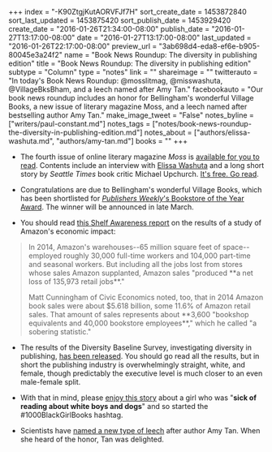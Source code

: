 +++
index = "-K90ZtgjKutAORVFJf7H"
sort_create_date = 1453872840
sort_last_updated = 1453875420
sort_publish_date = 1453929420
create_date = "2016-01-26T21:34:00-08:00"
publish_date = "2016-01-27T13:17:00-08:00"
date = "2016-01-27T13:17:00-08:00"
last_updated = "2016-01-26T22:17:00-08:00"
preview_url = "3ab698d4-eda8-ef6e-b905-80045e3a24f2"
name = "Book News Roundup: The diversity in publishing edition"
title = "Book News Roundup: The diversity in publishing edition"
subtype = "Column"
type = "notes"
link = ""
shareimage = ""
twitterauto = "In today's Book News Roundup: @mosslitmag, @misswashuta, @VillageBksBham, and a leech named after Amy Tan."
facebookauto = "Our book news roundup includes an honor for Bellingham's wonderful Village Books, a new issue of literary magazine Moss, and a leech named after bestselling author Amy Tan."
make_image_tweet = "False"
notes_byline = ["writers/paul-constant.md"]
notes_tags = ["notes/book-news-roundup-the-diversity-in-publishing-edition.md"]
notes_about = ["authors/elissa-washuta.md", "authors/amy-tan.md"]
books = ""
+++
* The fourth issue of online literary magazine *Moss* is [available for you to read](http://www.mosslit.com/vol02/issue04.html). Contents include an interview with [Elissa Washuta](http://seattlereviewofbooks.com/reviews/the-perpetual-naked-lunch-of-starvation-mode/) and a long short story by *Seattle Times* book critic Michael Upchurch. [It's free. Go read](http://www.mosslit.com/vol02/issue04.html#TheWidowerMuse).

* Congratulations are due to Bellingham's wonderful Village Books, which has been shortlisted for [*Publishers Weekly*'s Bookstore of the Year Award](http://publishersweekly.com/pw/by-topic/industry-news/bookselling/article/69203-finalists-named-for-2016-pw-bookstore-of-the-year.html). The winner will be announced in late March.

* You should read [this Shelf Awareness report](http://www.shelf-awareness.com/issue.html?issue=2676#m31200) on the results of a study of Amazon's economic impact:

<blockquote><p>In 2014, Amazon's warehouses--65 million square feet of space--employed roughly 30,000 full-time workers and 104,000 part-time and seasonal workers. But including all the jobs lost from stores whose sales Amazon supplanted, Amazon sales "produced **a net loss of 135,973 retail jobs**."</p>

<p>Matt Cunningham of Civic Economics noted, too, that in 2014 Amazon book sales were about $5.618 billion, some 11.6% of Amazon retail sales. That amount of sales represents about **3,600 "bookshop equivalents and 40,000 bookstore employees**," which he called "a sobering statistic."</p></blockquote>

* The results of the Diversity Baseline Survey, investigating diversity in publishing, [has been released](http://blog.leeandlow.com/2016/01/26/where-is-the-diversity-in-publishing-the-2015-diversity-baseline-survey-results/). You should go read all the results, but in short the publishing industry is overwhelmingly straight, white, and female, though predictably the executive level is much closer to an even male-female split.

* With that in mind, please [enjoy this story](http://jezebel.com/11-year-old-sick-of-reading-about-white-boys-and-dogs-l-1755021888?utm_campaign=socialfow_jezebel_twitter&utm_source=jezebel_twitter&utm_medium=socialflow) about a girl who was "**sick of reading about white boys and dogs**" and so started the #1000BlackGirlBooks hashtag.

* Scientists have [named a new type of leech](http://electricliterature.com/amy-tan-has-a-leech-named-in-her-honor/) after author Amy Tan. When she heard of the honor, Tan was delighted.